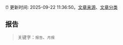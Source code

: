 :alarm_clock: 更新时间: 2025-09-22 11:36:50。[文章来源](/README.md)、[文章分类](/TAGS.md)

## 报告


> 关键字：`报告`、`月报`



